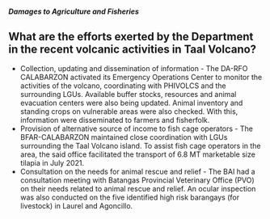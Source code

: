 ##### Damages to Agriculture and Fisheries

## What are the efforts exerted by the Department in the recent volcanic activities in Taal Volcano?


 - Collection, updating and dissemination of information - The DA-RFO CALABARZON activated its Emergency Operations Center to monitor the activities of the volcano, coordinating with PHIVOLCS and the surrounding LGUs. Available buffer stocks, resources and animal evacuation centers were also being updated. Animal inventory and standing crops on vulnerable areas were also checked. With this, information were disseminated to farmers and fisherfolk. 
 - Provision of alternative source of income to fish cage operators - The BFAR-CALABARZON maintained close coordination with LGUs surrounding the Taal Volcano island. To assist fish cage operators in the area, the said office facilitated the transport of 6.8 MT marketable size tilapia in July 2021. 
 - Consultation on the needs for animal rescue and relief - The BAI had a consultation meeting with Batangas Provincial Veterinary Office (PVO) on their needs related to animal rescue and relief. An ocular inspection was also conducted on the five identified high risk barangays (for livestock) in Laurel and Agoncillo.
